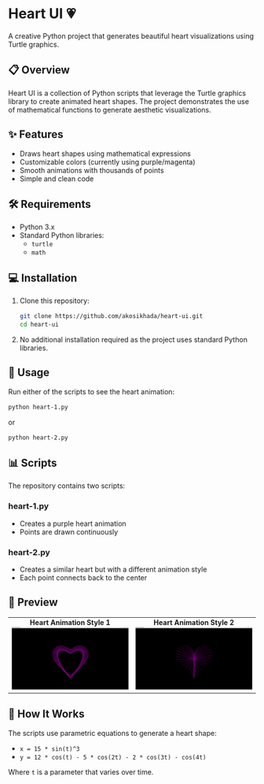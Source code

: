# Heart UI 💗

A creative Python project that generates beautiful heart visualizations using Turtle graphics.

## 📋 Overview

Heart UI is a collection of Python scripts that leverage the Turtle graphics library to create animated heart shapes. The project demonstrates the use of mathematical functions to generate aesthetic visualizations.

## ✨ Features

- Draws heart shapes using mathematical expressions
- Customizable colors (currently using purple/magenta)
- Smooth animations with thousands of points
- Simple and clean code

## 🛠️ Requirements

- Python 3.x
- Standard Python libraries:
  - `turtle`
  - `math`

## 💻 Installation

1. Clone this repository:

   ```bash
   git clone https://github.com/akosikhada/heart-ui.git
   cd heart-ui
   ```

2. No additional installation required as the project uses standard Python libraries.

## 🚀 Usage

Run either of the scripts to see the heart animation:

```bash
python heart-1.py
```

or

```bash
python heart-2.py
```

## 📊 Scripts

The repository contains two scripts:

### heart-1.py

- Creates a purple heart animation
- Points are drawn continuously

### heart-2.py

- Creates a similar heart but with a different animation style
- Each point connects back to the center

## 📸 Preview

<div align="center">
  <table>
    <tr>
      <td align="center">
        <strong>Heart Animation Style 1</strong><br>
        <img src="screenshots/heart-1.png" alt="Heart Animation Style 1" width="400"/>
      </td>
      <td align="center">
        <strong>Heart Animation Style 2</strong><br>
        <img src="screenshots/heart-2.png" alt="Heart Animation Style 2" width="400"/>
      </td>
    </tr>
  </table>
</div>

## 🧠 How It Works

The scripts use parametric equations to generate a heart shape:

- `x = 15 * sin(t)^3`
- `y = 12 * cos(t) - 5 * cos(2t) - 2 * cos(3t) - cos(4t)`

Where `t` is a parameter that varies over time.
